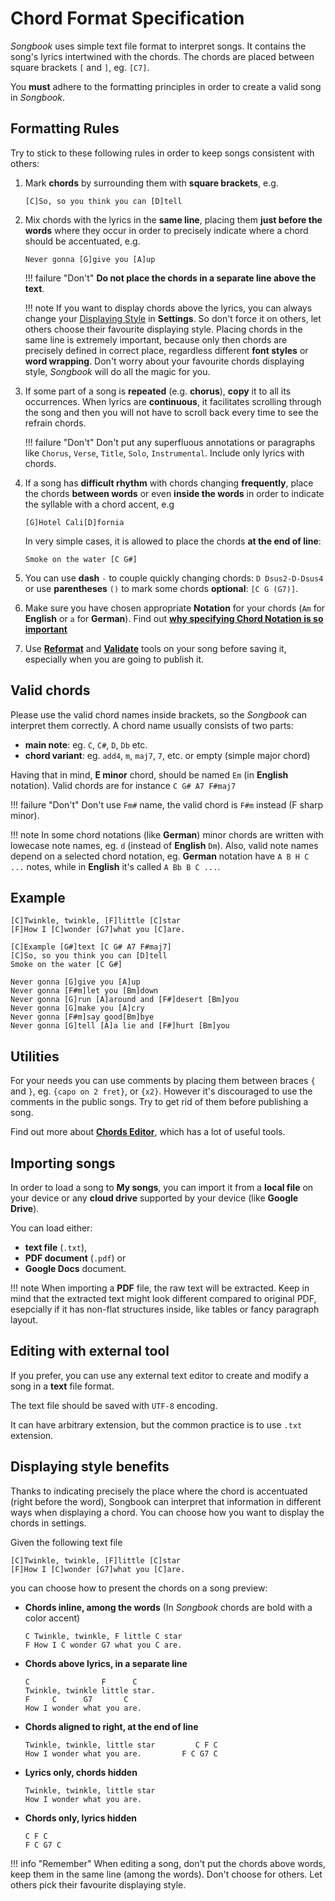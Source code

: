 # Chord Format Specification

*Songbook* uses simple text file format to interpret songs.
It contains the song's lyrics intertwined with the chords.
The chords are placed between square brackets `[` and `]`, eg. `[C7]`.

You **must** adhere to the formatting principles in order to create a valid song in *Songbook*.

## Formatting Rules
Try to stick to these following rules in order to keep songs consistent with others:

1.  Mark **chords** by surrounding them with **square brackets**, e.g.
    ```
    [C]So, so you think you can [D]tell
    ```

2.  Mix chords with the lyrics in the **same line**, placing them **just before the words** 
    where they occur in order to precisely indicate where a chord should be accentuated, e.g. 
    ```
    Never gonna [G]give you [A]up
    ```

    !!! failure "Don't"
        **Do not place the chords in a separate line above the text**.

    !!! note
        If you want to display chords above the lyrics,
        you can always change your [Displaying Style](./displaying-styles.md) in **Settings**.
        So don't force it on others, let others choose their favourite displaying style.
        Placing chords in the same line is extremely important, 
        because only then chords are precisely defined in correct place,
        regardless different **font styles** or **word wrapping**. 
        Don't worry about your favourite chords displaying style,
        *Songbook* will do all the magic for you.

3.  If some part of a song is **repeated** (e.g. **chorus**), **copy** it to all its occurrences. 
    When lyrics are **continuous**, it facilitates scrolling through the song and 
    then you will not have to scroll back every time to see the refrain chords. 

    !!! failure "Don't"
        Don't put any superfluous annotations or paragraphs
        like `Chorus`, `Verse`, `Title`, `Solo`, `Instrumental`. 
        Include only lyrics with chords.

4.  If a song has **difficult rhythm** with chords changing **frequently**,
    place the chords **between words** or even **inside the words** in order to indicate 
    the syllable with a chord accent, e.g
    ```
    [G]Hotel Cali[D]fornia
    ``` 
    In very simple cases, it is allowed to place the chords **at the end of line**:
    ```
    Smoke on the water [C G#]
    ```

5. You can use **dash** `-` to couple quickly changing chords: 
`D Dsus2-D-Dsus4` or use **parentheses** `()` to mark some chords **optional**: `[C G (G7)]`.

6.  Make sure you have chosen appropriate **Notation** for your chords
    (`Am` for **English** or `a` for **German**).
    Find out [**why specifying Chord Notation is so important**](./chord-notations.md)

7.  Use [**Reformat**](./chords-editor.md#tools) and [**Validate**](./chords-editor.md#tools)
    tools on your song before saving it, 
    especially when you are going to publish it.

## Valid chords
Please use the valid chord names inside brackets, so the *Songbook* can interpret them correctly.
A chord name usually consists of two parts:

- **main note**: eg. `C`, `C#`, `D`, `Db` etc.
- **chord variant**: eg. `add4`, `m`, `maj7`, `7`, etc. or empty (simple major chord)

Having that in mind, **E minor** chord, should be named `Em` (in **English** notation).
Valid chords are for instance `C G# A7 F#maj7`

!!! failure "Don't"
    Don't use `Fm#` name, the valid chord is `F#m` instead (F sharp minor).

!!! note
    In some chord notations (like **German**) minor chords are written with lowecase note names, eg. `d` (instead of **English** `Dm`).
    Also, valid note names depend on a selected chord notation, eg. **German** notation have `A B H C ...` notes, while in **English** it's called `A Bb B C ...`.

## Example
```
[C]Twinkle, twinkle, [F]little [C]star
[F]How I [C]wonder [G7]what you [C]are.

[C]Example [G#]text [C G# A7 F#maj7]
[C]So, so you think you can [D]tell
Smoke on the water [C G#]

Never gonna [G]give you [A]up
Never gonna [F#m]let you [Bm]down
Never gonna [G]run [A]around and [F#]desert [Bm]you
Never gonna [G]make you [A]cry
Never gonna [F#m]say good[Bm]bye
Never gonna [G]tell [A]a lie and [F#]hurt [Bm]you
```

## Utilities
For your needs you can use comments by placing them between braces `{` and `}`,
eg. `{capo on 2 fret}`, or `{x2}`.
However it's discouraged to use the comments in the public songs.
Try to get rid of them before publishing a song.

Find out more about [**Chords Editor**](./chords-editor.md), which has a lot of useful tools.

## Importing songs
In order to load a song to **My songs**,
you can import it from a **local file** on your device
or any **cloud drive** supported by your device (like **Google Drive**).

You can load either:

- **text file** (`.txt`),
- **PDF document** (`.pdf`) or
- **Google Docs** document.

!!! note
    When importing a **PDF** file, the raw text will be extracted.
    Keep in mind that the extracted text might look different compared to original PDF,
    esepcially if it has non-flat structures inside, like tables or fancy paragraph layout.

## Editing with external tool
If you prefer, you can use any external text editor to create and modify a song in a **text** file format.

The text file should be saved with `UTF-8` encoding.

It can have arbitrary extension, but the common practice is to use `.txt` extension.

## Displaying style benefits
Thanks to indicating precisely the place where the chord is accentuated (right before the word),
Songbook can interpret that information in different ways when displaying a chord.
You can choose how you want to display the chords in settings.

Given the following text file
```
[C]Twinkle, twinkle, [F]little [C]star
[F]How I [C]wonder [G7]what you [C]are.
```

you can choose how to present the chords on a song preview:

- **Chords inline, among the words** (In *Songbook* chords are bold with a color accent)
    ```
    C Twinkle, twinkle, F little C star
    F How I C wonder G7 what you C are.
    ```

- **Chords above lyrics, in a separate line**
    ```
    C                F      C
    Twinkle, twinkle little star.
    F     C      G7       C
    How I wonder what you are.
    ```

- **Chords aligned to right, at the end of line**
    ```
    Twinkle, twinkle, little star         C F C
    How I wonder what you are.         F C G7 C
    ```

- **Lyrics only, chords hidden**
    ```
    Twinkle, twinkle, little star
    How I wonder what you are.
    ```

- **Chords only, lyrics hidden**
    ```
    C F C
    F C G7 C
    ```

!!! info "Remember"
    When editing a song, don't put the chords above words, keep them in the same line (among the words).
    Don't choose for others.
    Let others pick their favourite displaying style.
